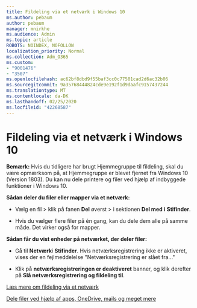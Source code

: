 ```yaml
---
title: Fildeling via et netværk i Windows 10
ms.author: pebaum
author: pebaum
manager: mnirkhe
ms.audience: Admin
ms.topic: article
ROBOTS: NOINDEX, NOFOLLOW
localization_priority: Normal
ms.collection: Adm_O365
ms.custom:
- "9001476"
- "3507"
ms.openlocfilehash: ac62bf8dbd9f55baf3cc0c77501cad2d6ac32b06
ms.sourcegitcommit: 9a35768444824cde9e192f1d9daafc9157437244
ms.translationtype: MT
ms.contentlocale: da-DK
ms.lasthandoff: 02/25/2020
ms.locfileid: "42268587"
---
```

# <a name="file-sharing-over-a-network-in-windows-10"></a>Fildeling via et netværk i Windows 10

**Bemærk:** Hvis du tidligere har brugt Hjemmegruppe til fildeling, skal du være opmærksom på, at Hjemmegruppe er blevet fjernet fra Windows 10 (Version 1803). Du kan nu dele printere og filer ved hjælp af indbyggede funktioner i Windows 10.

**Sådan deler du filer eller mapper via et netværk:**

- Vælg en fil > klik på fanen **Del** øverst > i sektionen **Del med** **i** **Stifinder**.
          
- Hvis du vælger flere filer på én gang, kan du dele dem alle på samme måde. Det virker også for mapper.

**Sådan får du vist enheder på netværket, der deler filer:**

- Gå til **Netværk**i **Stifinder**. Hvis netværksregistrering ikke er aktiveret, vises der en fejlmeddelelse "Netværksregistrering er slået fra..."

- Klik på **netværksregistreringen er deaktiveret** banner, og klik derefter på **Slå netværksregistrering og fildeling til**. 
          

[Læs mere om fildeling via et netværk](https://support.microsoft.com/help/4092694/windows-10-file-sharing-over-a-network)

[Dele filer ved hjælp af apps, OneDrive, mails og meget mere](https://support.microsoft.com/help/4027674/windows-10-share-files-in-file-explorer)

